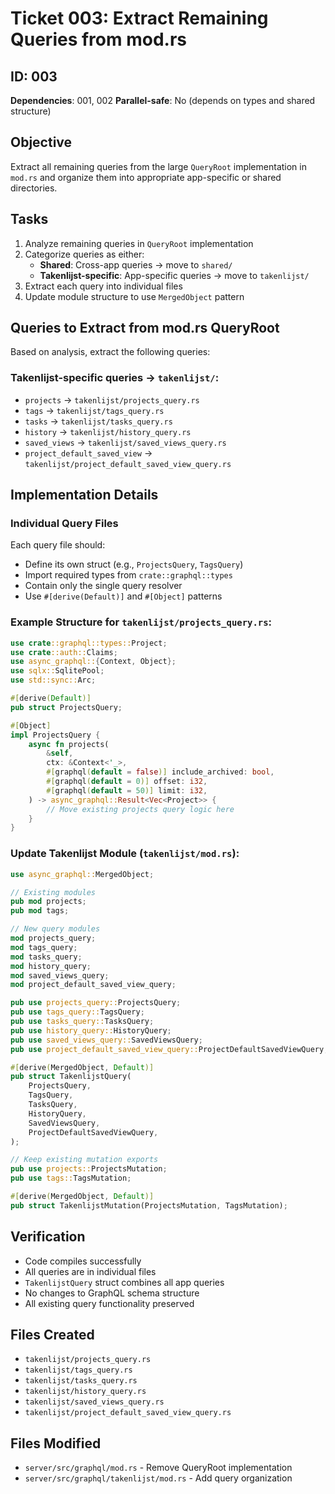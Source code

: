 # Ticket 003: Extract Remaining Queries from mod.rs

## ID: 003
**Dependencies**: 001, 002
**Parallel-safe**: No (depends on types and shared structure)

## Objective
Extract all remaining queries from the large `QueryRoot` implementation in `mod.rs` and organize them into appropriate app-specific or shared directories.

## Tasks
1. Analyze remaining queries in `QueryRoot` implementation
2. Categorize queries as either:
   - **Shared**: Cross-app queries → move to `shared/`
   - **Takenlijst-specific**: App-specific queries → move to `takenlijst/`
3. Extract each query into individual files
4. Update module structure to use `MergedObject` pattern

## Queries to Extract from mod.rs QueryRoot
Based on analysis, extract the following queries:

### Takenlijst-specific queries → `takenlijst/`:
- `projects` → `takenlijst/projects_query.rs` 
- `tags` → `takenlijst/tags_query.rs`
- `tasks` → `takenlijst/tasks_query.rs`
- `history` → `takenlijst/history_query.rs`
- `saved_views` → `takenlijst/saved_views_query.rs`
- `project_default_saved_view` → `takenlijst/project_default_saved_view_query.rs`

## Implementation Details

### Individual Query Files
Each query file should:
- Define its own struct (e.g., `ProjectsQuery`, `TagsQuery`)
- Import required types from `crate::graphql::types`
- Contain only the single query resolver
- Use `#[derive(Default)]` and `#[Object]` patterns

### Example Structure for `takenlijst/projects_query.rs`:
```rust
use crate::graphql::types::Project;
use crate::auth::Claims;
use async_graphql::{Context, Object};
use sqlx::SqlitePool;
use std::sync::Arc;

#[derive(Default)]
pub struct ProjectsQuery;

#[Object]
impl ProjectsQuery {
    async fn projects(
        &self,
        ctx: &Context<'_>,
        #[graphql(default = false)] include_archived: bool,
        #[graphql(default = 0)] offset: i32,
        #[graphql(default = 50)] limit: i32,
    ) -> async_graphql::Result<Vec<Project>> {
        // Move existing projects query logic here
    }
}
```

### Update Takenlijst Module (`takenlijst/mod.rs`):
```rust
use async_graphql::MergedObject;

// Existing modules
pub mod projects;
pub mod tags;

// New query modules
mod projects_query;
mod tags_query;
mod tasks_query;
mod history_query;
mod saved_views_query;
mod project_default_saved_view_query;

pub use projects_query::ProjectsQuery;
pub use tags_query::TagsQuery;
pub use tasks_query::TasksQuery;
pub use history_query::HistoryQuery;
pub use saved_views_query::SavedViewsQuery;
pub use project_default_saved_view_query::ProjectDefaultSavedViewQuery;

#[derive(MergedObject, Default)]
pub struct TakenlijstQuery(
    ProjectsQuery,
    TagsQuery,
    TasksQuery,
    HistoryQuery,
    SavedViewsQuery,
    ProjectDefaultSavedViewQuery,
);

// Keep existing mutation exports
pub use projects::ProjectsMutation;
pub use tags::TagsMutation;

#[derive(MergedObject, Default)]
pub struct TakenlijstMutation(ProjectsMutation, TagsMutation);
```

## Verification
- Code compiles successfully
- All queries are in individual files
- `TakenlijstQuery` struct combines all app queries
- No changes to GraphQL schema structure
- All existing query functionality preserved

## Files Created
- `takenlijst/projects_query.rs`
- `takenlijst/tags_query.rs`
- `takenlijst/tasks_query.rs`
- `takenlijst/history_query.rs`
- `takenlijst/saved_views_query.rs`
- `takenlijst/project_default_saved_view_query.rs`

## Files Modified
- `server/src/graphql/mod.rs` - Remove QueryRoot implementation
- `server/src/graphql/takenlijst/mod.rs` - Add query organization